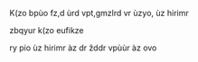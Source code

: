 K(zo bpùo fz,d ùrd vpt,gmzlrd vr ùzyo, ùz hirimr

zbqyur k(zo eufikze 

ry pio ùz hirimr àz dr ẑddr vpùùr àz ovo
